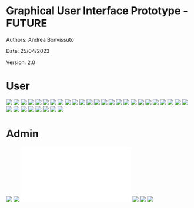 # Graphical User Interface Prototype  - FUTURE

Authors: Andrea Bonvissuto

Date: 25/04/2023

Version: 2.0
# User
![](code/images/GUI_v2/user/00-Login.png )
![](code/images/GUI_v2/user/01-Login-after.png )
![](code/images/GUI_v2/user/02-Register-step1.png )
![](code/images/GUI_v2/user/03-Register-step2.png )
![](code/images/GUI_v2/user/04-Register-step3.png )
![](code/images/GUI_v2/user/05-Register-done.png )
![](code/images/GUI_v2/user/06-Statistics-interval.png )
![](code/images/GUI_v2/user/07-Statistics-compare-interval.png )
![](code/images/GUI_v2/user/08-Dashboard-premium.png )
![](code/images/GUI_v2/user/08-Dashboard.png )
![](code/images/GUI_v2/user/09-Dashboard-added.png )
![](code/images/GUI_v2/user/10-Dashboard-new-transaction.png )
![](code/images/GUI_v2/user/11-Dashboard-after-category-added.png )
![](code/images/GUI_v2/user/12-Categories.png )
![](code/images/GUI_v2/user/13-Categories-add.png )
![](code/images/GUI_v2/user/14-Groups.png )
![](code/images/GUI_v2/user/15-Groups-added.png )
![](code/images/GUI_v2/user/16-Groups-dashboard-before.png )
![](code/images/GUI_v2/user/17-Groups-dashboard-after.png )
![](code/images/GUI_v2/user/18-Groups-dashboard-after-payement.png )
![](code/images/GUI_v2/user/19-Groups-dashboard-add.png )
![](code/images/GUI_v2/user/20-Groups-dashboard-info.png )
![](code/images/GUI_v2/user/21-Groups-dashboard-info-author-side.png )
![](code/images/GUI_v2/user/22-Groups-dashboard-add-split%20.png )
![](code/images/GUI_v2/user/23-Groups-dashboard-add-split-percentage.png )
![](code/images/GUI_v2/user/24-Groups-group-management.png )
![](code/images/GUI_v2/user/25-Groups-group-management-add-member.png )
![](code/images/GUI_v2/user/26-Groups-create-group.png )
![](code/images/GUI_v2/user/27-Profile-password.png )
![](code/images/GUI_v2/user/27-Profile-subscription-none.png )
![](code/images/GUI_v2/user/27-Profile-subscription-premium.png )
![](code/images/GUI_v2/user/27-Profile.png )
![](code/images/GUI_v2/user/28-Notifications.png )


# Admin
![](code/images/GUI_v2/admin/Group%20details.png)
![](code/images/GUI_v2/admin/Groups.png)
![](code/images/GUI_v2/admin/quick.sh)
![](code/images/GUI_v2/admin/Statistics.png)
![](code/images/GUI_v2/admin/User%20details.png)
![](code/images/GUI_v2/admin/Users.png)